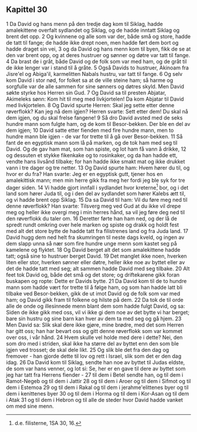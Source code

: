 ## Kapittel 30

1 Da David og hans menn på den tredje dag kom til Siklag, hadde amalekittene overfalt sydlandet og Siklag, og de hadde inntatt Siklag og brent det opp.
2 Og kvinnene og alle som var der, både små og store, hadde de tatt til fange; de hadde ikke drept noen, men hadde ført dem bort og hadde draget sin vei,
3 og da David og hans menn kom til byen, fikk de se at den var brent opp, og at deres hustruer og sønner og døtre var tatt til fange.
4 Da brast de i gråt, både David og de folk som var med ham, og de gråt til de ikke lenger var i stand til å gråte.
5 Også Davids to hustruer, Akinoam fra Jisre'el og Abiga'il, karmelitten Nabals hustru, var tatt til fange.
6 Og selv kom David i stor nød, for folket sa at de ville steine ham; så harme og sorgfulle var de alle sammen for sine sønners og døtres skyld. Men David søkte styrke hos Herren sin Gud.
7 Og David sa til presten Abjatar, Akimeleks sønn: Kom hit til meg med livkjortelen! Da kom Abjatar til David med livkjortelen.
8 Og David spurte Herren: Skal jeg sette etter denne røverflokk? Kan jeg nå dem igjen? Herren svarte: Sett etter dem! Du skal nå dem igjen, og du skal frelse fangene!
9 Så dro David avsted med de seks hundre mann som fulgte ham, og de kom til Besor-bekken. Der ble en del av dem igjen;
10 David satte etter fienden med fire hundre mann, men to hundre mann ble igjen - de var for trette til å gå over Besor-bekken.
11 Så fant de en egyptisk mann som lå på marken, og de tok ham med seg til David. Og de gav ham mat, som han spiste, og lot ham få vann å drikke,
12 og dessuten et stykke fikenkake og to rosinkaker, og da han hadde ett, vendte hans livsånd tilbake; for han hadde ikke smakt mat og ikke drukket vann i tre dager og tre netter.
13 Og David spurte ham: Hvem hører du til, og hvor er du fra? Han svarte: Jeg er en egyptisk gutt, tjener hos en amalekittisk mann; men min herre gikk fra meg her fordi jeg ble syk for tre dager siden.
14 Vi hadde gjort innfall i sydlandet hvor kreterne[^1] bor, og i det land som hører Juda til, og i den del av sydlandet som hører Kalebs ætt til, og vi hadde brent opp Siklag.
15 Da sa David til ham: Vil du føre meg ned til denne røverflokk? Han svarte: Tilsverg meg ved Gud at du ikke vil drepe meg og heller ikke overgi meg i min herres hånd, sa vil jeg føre deg ned til den røverflokk du taler om.
16 Deretter førte han ham ned, og der lå de spredt rundt omkring over hele marken og spiste og drakk og holdt fest med alt det store bytte de hadde tatt fra filistrenes land og fra Juda land.
17 David hugg dem ned helt fra skumringen til neste dags kveld, og ingen av dem slapp unna så nær som fire hundre unge menn som kastet seg på kamelene og flyktet.
18 Og David berget alt det som amalekittene hadde tatt; også sine to hustruer berget David.
19 Det manglet ikke noen, hverken liten eller stor, hverken sønner eller døtre, heller ikke noe av byttet eller av det de hadde tatt med seg; alt sammen hadde David med seg tilbake.
20 Alt feet tok David og, både det små og det store; og driftekarene gikk foran buskapen og ropte: Dette er Davids bytte.
21 Da David kom til de to hundre mann som hadde vært for trette til å følge ham, og som han hadde latt bli tilbake ved Besor-bekken, gikk de ut imot David og de folk som var med ham; og David gikk fram til folkene og hilste på dem.
22 Da tok de til orde alle de onde og illesinnede menn blant dem som hadde fulgt David, og sa: Siden de ikke gikk med oss, vil vi ikke gi dem noe av det bytte vi har berget; bare sin hustru og sine barn kan hver av dem ta med seg og gå hjem.
23 Men David sa: Slik skal dere ikke gjøre, mine brødre, med det som Herren har gitt oss; han har bevart oss og gitt denne røverflokk som var kommet over oss, i vår hånd.
24 Hvem skulle vel holde med dere i dette? Nei, den som dro med i striden, skal ikke ha større del av byttet enn den som ble igjen ved trosset; de skal dele likt.
25 Og slik ble det fra den dag og fremover - han gjorde dette til lov og rett i Israel, slik som det er den dag idag.
26 Da David kom til Siklag, sendte han noe av byttet til Judas eldste, de som var hans venner, og lot si: Se, her er en gave til dere av byttet som jeg har tatt fra Herrens fiender -
27 til dem i Betel sendte han, og til dem i Ramot-Negeb og til dem i Jattir
28 og til dem i Aroer og til dem i Sifmot og til dem i Estemoa
29 og til dem i Rakal og til dem i jerahme'elittenes byer og til dem i kenittenes byer
30 og til dem i Horma og til dem i Kor-Asan og til dem i Atak
31 og til dem i Hebron og til alle de steder hvor David hadde vanket om med sine menn.

[^1]:  d.e. filisterne, 1SA 30, 16.
